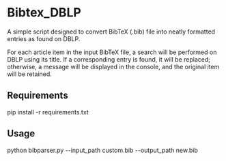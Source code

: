 # Bibtex_DBLP
A simple script designed to convert BibTeX (.bib) file into neatly formatted entries as found on DBLP. 

For each article item in the input BibTeX file, a search will be performed on DBLP using its title. If a corresponding entry is found, it will be replaced; otherwise, a message will be displayed in the console, and the original item will be retained.

## Requirements

pip install -r requirements.txt

## Usage

python bibparser.py --input_path custom.bib --output_path new.bib 
